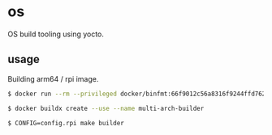 # os
OS build tooling using yocto.

## usage

Building arm64 / rpi image.

```bash
$ docker run --rm --privileged docker/binfmt:66f9012c56a8316f9244ffd7622d7c21c1f6f28d

$ docker buildx create --use --name multi-arch-builder

$ CONFIG=config.rpi make builder
```